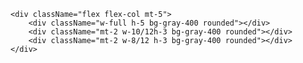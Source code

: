 <div className="animate-pulse p-2">
    <div className="rounded w-full h-52 bg-gray-400"></div>

    <div className="flex flex-col mt-5">
        <div className="w-full h-5 bg-gray-400 rounded"></div>
        <div className="mt-2 w-10/12h-3 bg-gray-400 rounded"></div>
        <div className="mt-2 w-8/12 h-3 bg-gray-400 rounded"></div>
    </div>
</div>